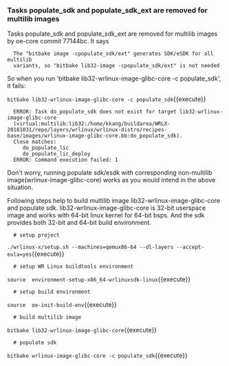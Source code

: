 ### Tasks populate_sdk and populate_sdk_ext are removed for multilib images

Tasks populate_sdk and populate_sdk_ext are removed for multilib images by oe-core commit 77144bc. It says

      The "bitbake image -cpopulate_sdk/ext" generates SDK/eSDK for all multilib
      variants, so "bitbake lib32-image -cpopulate_sdk/ext" is not needed

So when you run 'bitbake lib32-wrlinux-image-glibc-core -c populate_sdk', it fails:

`bitbake lib32-wrlinux-image-glibc-core -c populate_sdk`{{execute}}

      ERROR: Task do_populate_sdk does not exist for target lib32-wrlinux-image-glibc-core
      (virtual:multilib:lib32:/home/kkang/buildarea/WRLX-20181031/repo/layers/wrlinux/wrlinux-distro/recipes-base/images/wrlinux-image-glibc-core.bb:do_populate_sdk).
      Close matches:
         do_populate_lic
         do_populate_lic_deploy
      ERROR: Command execution failed: 1

<p>
Don't worry, running populate sdk/esdk with corresponding non-multilib image(wrlinux-image-glibc-core) works as you would intend in the above situation.
</p>

<p>
Following steps help to build multilib image lib32-wrlinux-image-glibc-core and populate sdk. lib32-wrlinux-image-glibc-core is 32-bit userspace image and works with 64-bit linux kernel for 64-bit bsps. And the sdk provides both 32-bit and 64-bit build environment.
</p>

      # setup project
`./wrlinux-x/setup.sh --machines=qemux86-64 --dl-layers --accept-eula=yes`{{execute}}

      # setup WR Linux buildtools environment
`source  environment-setup-x86_64-wrlinuxsdk-linux`{{execute}}

      # setup build environment
`source  oe-init-build-env`{{execute}}

      # build multilib image
`bitbake lib32-wrlinux-image-glibc-core`{{execute}}

      # populate sdk
`bitbake wrlinux-image-glibc-core -c populate_sdk`{{execute}}

